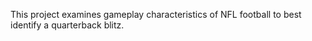This project examines gameplay characteristics of NFL football to best identify a quarterback blitz. 
